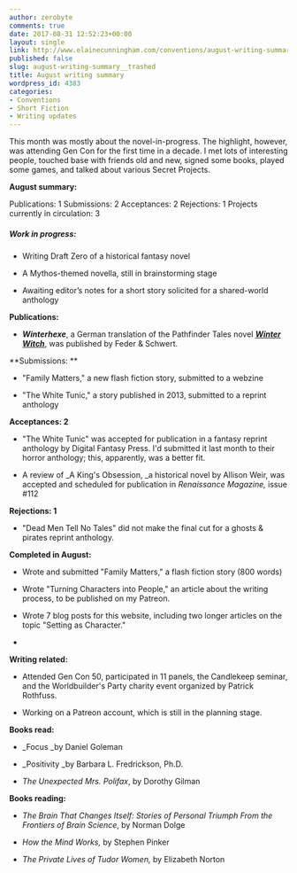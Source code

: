 ```yaml
---
author: zerobyte
comments: true
date: 2017-08-31 12:52:23+00:00
layout: single
link: http://www.elainecunningham.com/conventions/august-writing-summary__trashed/
published: false
slug: august-writing-summary__trashed
title: August writing summary
wordpress_id: 4383
categories:
- Conventions
- Short Fiction
- Writing updates
---
```


This month was mostly about the novel-in-progress. The highlight, however, was attending Gen Con for the first time in a decade. I met lots of interesting people, touched base with friends old and new, signed some books, played some games, and talked about various Secret Projects.

**August summary:**


Publications: 1
Submissions: 2
Acceptances: 2
Rejections: 1
Projects currently in circulation: 3





##### **Work in progress:**





 	
  * Writing Draft Zero of a historical fantasy novel

 	
  * A Mythos-themed novella, still in brainstorming stage

 	
  * Awaiting editor’s notes for a short story solicited for a shared-world anthology


**Publications:**



 	
  * _**Winterhexe**_, a German translation of the Pathfinder Tales novel [**_Winter Witch_**](http://www.elainecunningham.com/books/pathfinder-tales/winter-witch-info/), was published by Feder & Schwert.


**Submissions: **



 	
  * "Family Matters," a new flash fiction story, submitted to a webzine

 	
  * "The White Tunic," a story published in 2013, submitted to a reprint anthology


**Acceptances: 2**



 	
  * "The White Tunic" was accepted for publication in a fantasy reprint anthology by Digital Fantasy Press. I'd submitted it last month to their horror anthology; this, apparently, was a better fit.

 	
  * A review of _A King's Obsession, _a historical novel by Allison Weir, was accepted and scheduled for publication in _Renaissance Magazine,_ issue #112


**Rejections: 1**



 	
  * "Dead Men Tell No Tales" did not make the final cut for a ghosts & pirates reprint anthology.


**Completed in August:**



 	
  * Wrote and submitted "Family Matters," a flash fiction story (800 words)

 	
  * Wrote "Turning Characters into People," an article about the writing process, to be published on my Patreon.

 	
  * Wrote 7 blog posts for this website, including two longer articles on the topic "Setting as Character."

 	
  * 

**Writing related:**



 	
  * Attended Gen Con 50, participated in 11 panels, the Candlekeep seminar, and the Worldbuilder's Party charity event organized by Patrick Rothfuss.

 	
  * Working on a Patreon account, which is still in the planning stage.


**Books read:**



 	
  * _Focus _by Daniel Goleman

 	
  * _Positivity _by Barbara L. Fredrickson, Ph.D.

 	
  * _The Unexpected Mrs. Polifax_, by Dorothy Gilman


**Books reading:**



 	
  * _The Brain That Changes Itself: Stories of Personal Triumph From the Frontiers of Brain Science_, by Norman Dolge

 	
  * _How the Mind Works,_ by Stephen Pinker

 	
  * _The Private Lives of Tudor Women,_ by Elizabeth Norton


